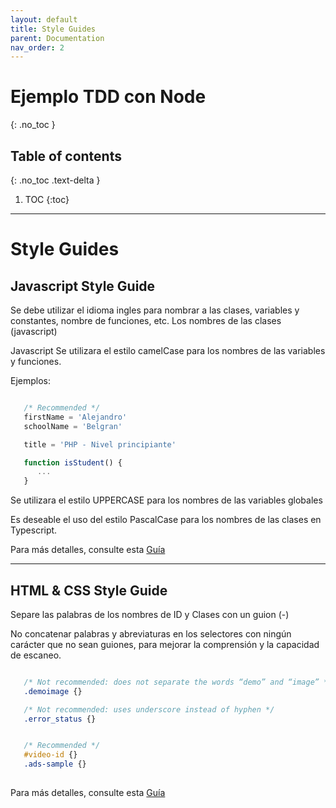 ```yaml
---
layout: default
title: Style Guides
parent: Documentation
nav_order: 2
---
```


# Ejemplo TDD con Node
{: .no_toc }

## Table of contents
{: .no_toc .text-delta }

1. TOC
{:toc}

---

# Style Guides

## Javascript Style Guide

Se debe utilizar el idioma ingles para nombrar a las clases, variables y
constantes, nombre de funciones, etc. Los nombres de las clases
(javascript)

Javascript Se utilizara el estilo camelCase para los nombres de las
variables y funciones.

Ejemplos:

``` javascript

   /* Recommended */
   firstName = 'Alejandro'
   schoolName = 'Belgran'

   title = 'PHP - Nivel principiante'

   function isStudent() {
      ... 
   }

```

Se utilizara el estilo UPPERCASE para los nombres de las variables
globales

Es deseable el uso del estilo PascalCase para los nombres de las clases
en Typescript.

Para más detalles, consulte esta [Guía][guia]

[guia]:https://google.github.io/styleguide/jsguide.html

-----

## HTML & CSS Style Guide

Separe las palabras de los nombres de ID y Clases con un guion (-)

No concatenar palabras y abreviaturas en los selectores con ningún
carácter que no sean guiones, para mejorar la comprensión y la capacidad
de escaneo.

``` css 

   /* Not recommended: does not separate the words “demo” and “image” */
   .demoimage {}

   /* Not recommended: uses underscore instead of hyphen */
   .error_status {}

```


``` css

   /* Recommended */
   #video-id {}
   .ads-sample {}
  
```

Para más detalles, consulte esta [Guía][guia]

[guia]:https://google.github.io/styleguide/htmlcssguide.html
